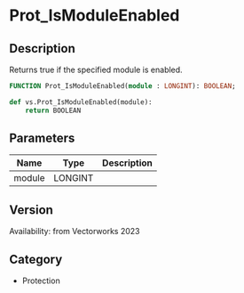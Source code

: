 # Prot_IsModuleEnabled

## Description
Returns true if the specified module is enabled.

```pascal
FUNCTION Prot_IsModuleEnabled(module : LONGINT): BOOLEAN;
```

```python
def vs.Prot_IsModuleEnabled(module):
    return BOOLEAN
```

## Parameters
|Name|Type|Description|
|---|---|---|
|module|LONGINT|   |

## Version
Availability: from Vectorworks 2023

## Category
* Protection


